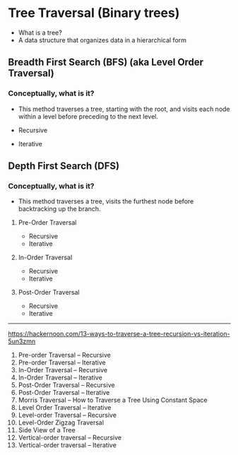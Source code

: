# Tree Traversal (Binary trees)
- What is a tree?
- A data structure that organizes data in a hierarchical form

## Breadth First Search (BFS) (aka Level Order Traversal)

### Conceptually, what is it?
 - This method traverses a tree, starting with the root, and visits each node within a level before preceding to the next level.

- Recursive
- Iterative

## Depth First Search (DFS)

### Conceptually, what is it?
 - This method traverses a tree, visits the furthest node before backtracking up the branch.


1. Pre-Order Traversal
	- Recursive
	- Iterative

2. In-Order Traversal
	- Recursive
	- Iterative

3. Post-Order Traversal
	- Recursive
	- Iterative
















---

https://hackernoon.com/13-ways-to-traverse-a-tree-recursion-vs-iteration-5un3zmn

1. Pre-order Traversal – Recursive
2. Pre-order Traversal – Iterative
3. In-Order Traversal – Recursive
4. In-Order Traversal – Iterative
5. Post-Order Traversal – Recursive
6. Post-Order Traversal – Iterative
7. Morris Traversal – How to Traverse a Tree Using Constant Space
8. Level Order Traversal – Iterative
9. Level-order Traversal – Recursive
10. Level-Order Zigzag Traversal
11. Side View of a Tree
12. Vertical-order traversal – Recursive
13. Vertical-order traversal – Iterative

